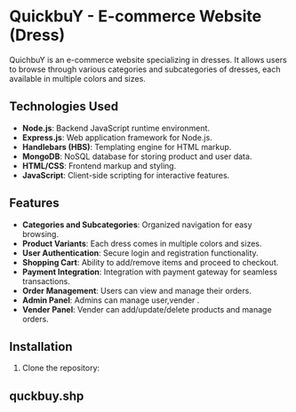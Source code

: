 # QuickbuY - E-commerce Website  (Dress)

QuichbuY is an e-commerce website specializing in dresses. It allows users to browse through various categories and subcategories of dresses, each available in multiple colors and sizes.

## Technologies Used

- **Node.js**: Backend JavaScript runtime environment.
- **Express.js**: Web application framework for Node.js.
- **Handlebars (HBS)**: Templating engine for HTML markup.
- **MongoDB**: NoSQL database for storing product and user data.
- **HTML/CSS**: Frontend markup and styling.
- **JavaScript**: Client-side scripting for interactive features.

## Features

- **Categories and Subcategories**: Organized navigation for easy browsing.
- **Product Variants**: Each dress comes in multiple colors and sizes.
- **User Authentication**: Secure login and registration functionality.
- **Shopping Cart**: Ability to add/remove items and proceed to checkout.
- **Payment Integration**: Integration with payment gateway for seamless transactions.
- **Order Management**: Users can view and manage their orders.
- **Admin Panel**: Admins can manage user,vender .
- **Vender Panel**: Vender can add/update/delete products and manage orders.


## Installation

1. Clone the repository:
## quckbuy.shp

